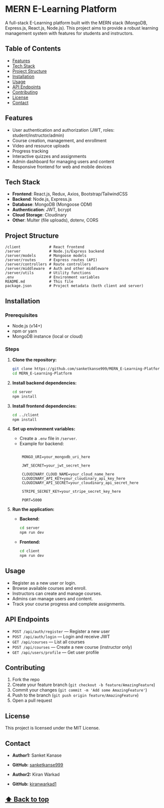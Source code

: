 # MERN E-Learning Platform

A full-stack E-Learning platform built with the MERN stack (MongoDB, Express.js, React.js, Node.js). This project aims to provide a robust learning management system with features for students and instructors.

## Table of Contents

- [Features](#features)
- [Tech Stack](#tech-stack)
- [Project Structure](#project-structure)
- [Installation](#installation)
- [Usage](#usage)
- [API Endpoints](#api-endpoints)
- [Contributing](#contributing)
- [License](#license)
- [Contact](#contact)

## Features

- User authentication and authorization (JWT, roles: student/instructor/admin)
- Course creation, management, and enrollment
- Video and resource uploads
- Progress tracking
- Interactive quizzes and assignments
- Admin dashboard for managing users and content
- Responsive frontend for web and mobile devices

## Tech Stack

- **Frontend**: React.js, Redux, Axios, Bootstrap/TailwindCSS
- **Backend**: Node.js, Express.js
- **Database**: MongoDB (Mongoose ODM)
- **Authentication**: JWT, bcrypt
- **Cloud Storage**: Cloudinary
- **Other**: Multer (file uploads), dotenv, CORS

## Project Structure

```
/client             # React frontend
/server             # Node.js/Express backend
/server/models      # Mongoose models
/server/routes      # Express routes (API)
/server/controllers # Route controllers
/server/middleware  # Auth and other middleware
/server/utils       # Utility functions
.env                # Environment variables
README.md           # This file
package.json        # Project metadata (both client and server)
```

## Installation

### Prerequisites

- Node.js (v14+)
- npm or yarn
- MongoDB instance (local or cloud)

### Steps

1. **Clone the repository:**
   ```bash
   git clone https://github.com/sanketkanse999/MERN_E-Learning-Platform.git
   cd MERN_E-Learning-Platform
   ```

2. **Install backend dependencies:**
   ```bash
   cd server
   npm install
   ```

3. **Install frontend dependencies:**
   ```bash
   cd ../client
   npm install
   ```

4. **Set up environment variables:**
   - Create a `.env` file in `/server`.
   - Example for backend:
     ```
   
      MONGO_URI=your_mongodb_uri_here
     
      JWT_SECRET=your_jwt_secret_here
     
      CLOUDINARY_CLOUD_NAME=your_cloud_name_here
      CLOUDINARY_API_KEY=your_cloudinary_api_key_here
      CLOUDINARY_API_SECRET=your_cloudinary_api_secret_here
     
      STRIPE_SECRET_KEY=your_stripe_secret_key_here
     
      PORT=5000
     ```

5. **Run the application:**
   - **Backend:**
     ```bash
     cd server
     npm run dev
     ```
   - **Frontend:**
     ```bash
     cd client
     npm run dev
     ```

## Usage

- Register as a new user or login.
- Browse available courses and enroll.
- Instructors can create and manage courses.
- Admins can manage users and content.
- Track your course progress and complete assignments.

## API Endpoints

- `POST /api/auth/register` — Register a new user
- `POST /api/auth/login` — Login and receive JWT
- `GET /api/courses` — List all courses
- `POST /api/courses` — Create a new course (instructor only)
- `GET /api/users/profile` — Get user profile

## Contributing

1. Fork the repo
2. Create your feature branch (`git checkout -b feature/AmazingFeature`)
3. Commit your changes (`git commit -m 'Add some AmazingFeature'`)
4. Push to the branch (`git push origin feature/AmazingFeature`)
5. Open a pull request

## License

This project is licensed under the MIT License.

## Contact

- **Author1:** Sanket Kanase                                                   
- **GitHub:** [sanketkanse999](https://github.com/sanketkanse999)

- **Author2:** Kiran Warkad                                                   
- **GitHub:** [kiranwarkad1](https://github.com/kiranwarkad1)

[⬆️ Back to top](#mern-e-learning-platform)                                                                                                                                                                                   
---
